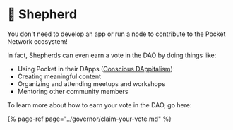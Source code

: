 # 🧙 Shepherd

You don't need to develop an app or run a node to contribute to the Pocket Network ecosystem! 

In fact, Shepherds can even earn a vote in the DAO by doing things like:

* Using Pocket in their DApps \([Conscious DAppitalism](conscious-dappitalism/)\)
* Creating meaningful content
* Organizing and attending meetups and workshops
* Mentoring other community members

To learn more about how to earn your vote in the DAO, go here:

{% page-ref page="../governor/claim-your-vote.md" %}

